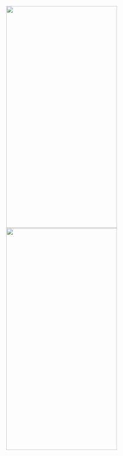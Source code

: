 <img src="https://user-images.githubusercontent.com/69200763/166444710-131e5fc1-e326-4962-8e7e-49ef07a3c541.png" width="300" height="600"/> <img src="https://user-images.githubusercontent.com/69200763/166449060-c24efd42-a6ab-415f-9045-58cce94f4d77.png" width="300" height="600"/>
